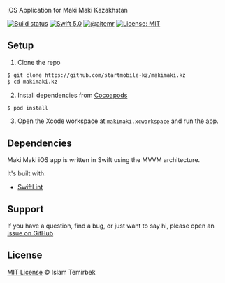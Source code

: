 iOS Application for Maki Maki Kazakhstan

[![Build status](https://build.appcenter.ms/v0.1/apps/1eace079-6001-4a57-addc-6438a0e69e10/branches/develop/badge)](https://appcenter.ms)
[![Swift 5.0](https://img.shields.io/badge/swift-4.0-orange.svg)](#)
[![@aitemr](https://img.shields.io/badge/contact-%40aitemr-brightgreen.svg)](https://t.me/aitemr)
[![License: MIT](https://img.shields.io/badge/License-MIT-yellow.svg)](https://opensource.org/licenses/MIT)

## Setup

1. Clone the repo

```bash
$ git clone https://github.com/startmobile-kz/makimaki.kz
$ cd makimaki.kz
```

2. Install dependencies from [Cocoapods](https://cocoapods.org/)

```bash
$ pod install
```

3. Open the Xcode workspace at `makimaki.xcworkspace` and run the app.

## Dependencies

Maki Maki iOS app is written in Swift using the MVVM architecture. 

It's built with: 
* [SwiftLint](https://github.com/realm/SwiftLint)

## Support

If you have a question, find a bug, or just want to say hi, please open an [issue on GitHub](https://github.com/aitemr/cooltizbe/issues/new)

## License

[MIT License](./LICENSE) © Islam Temirbek

